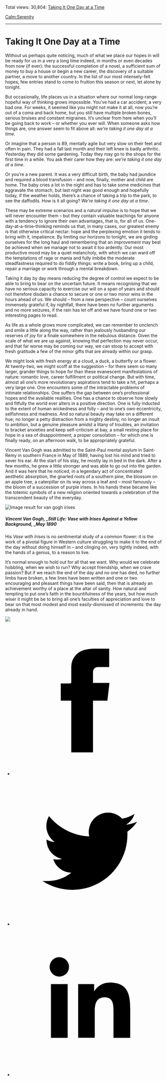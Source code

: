 Total views: 30,804: [Taking It One Day at a Time](https://www.theschooloflife.com/thebookoflife/taking-it-one-day-at-a-time/)

[Calm:](https://www.theschooloflife.com/thebookoflife/category/calm/)[Serenity](https://www.theschooloflife.com/thebookoflife/category/calm/serenity/)

* * *

# Taking It One Day at a Time
<style>
						.alignnone {
  display: block;
  margin-left: auto;
  margin-right: auto;
  align: center:
}

.addtoany_share_save_container {
display:none;
}

.wp-block-image {
		display: block;
  margin-left: auto;
  margin-right: auto;
  width: 50%;
}

.aligncenter {
display: block;
  margin-left: auto;
  margin-right: auto;
  align: center:
}

@media only screen and (max-width: 500px) {
  .wp-block-image {
		display: block;
  margin-left: auto;
  margin-right: auto;
  width: 100%;
} }

h1 {max-width: 600px !important;
}
.s18-single-post .content-area .site-main article .post-cat-header-display + .old-wrapper p {
    font-size: 1.200em
}
						</style>

Without us perhaps quite noticing, much of what we place our hopes in will be ready for us in a very a long time indeed, in months or even decades from now (if ever): the successful completion of a novel, a sufficient sum of money to buy a house or begin a new career, the discovery of a suitable partner, a move to another country. In the list of our most intensely-felt hopes, few entries stand to come to fruition this season or next, let alone by tonight.

But occasionally, life places us in a situation where our normal long-range hopeful way of thinking grows impossible. You’ve had a car accident; a very bad one. For weeks, it seemed like you might not make it at all, now you’re out of a coma and back home, but you still have multiple broken bones, serious bruises and constant migraines. It’s unclear from here when you’ll be going back to work – or whether you ever will. When someone asks how things are, one answer seem to fit above all: _we’re taking it one day at a time._

Or imagine that a person is 89, mentally agile but very slow on their feet and often in pain. They had a fall last month and their left knee is badly arthritic. Yesterday they did some gardening. Today they may go to the shops for the first time in a while. You ask their carer how they are: _we’re taking it one day at a time_.

Or you’re a new parent. It was a very difficult birth, the baby had jaundice and required a blood transfusion – and now, finally, mother and child are home. The baby cries a lot in the night and has to take some medicines that aggravate the stomach, but last night was good enough and hopefully today, if the weather holds, there’s a chance of taking a trip to the park, to see the daffodils. How is it all going? _We’re taking it one day at a time_.

These may be extreme scenarios and a natural impulse is to hope that we will never encounter them – but they contain valuable teachings for anyone with a tendency to ignore their own advantages, that is, for all of us. One-day-at-a-time-thinking reminds us that, in many cases, our greatest enemy is that otherwise critical nectar: hope and the perplexing emotion it tends to bring with it, impatience. By limiting our horizons to tonight, we are girding ourselves for the long haul and remembering that an improvement may best be achieved when we manage not to await it too ardently. Our most productive mood may be a quiet melancholy, with which we can ward off the temptations of rage or mania and fully imbibe the moderate steadfastness required to do fiddly things: write a book, bring up a child, repair a marriage or work through a mental breakdown.

Taking it day by day means reducing the degree of control we expect to be able to bring to bear on the uncertain future. It means recognising that we have no serious capacity to exercise our will on a span of years and should not therefore disdain a chance to secure or one or two minor wins in the hours ahead of us. We should – from a new perspective – count ourselves immensely grateful if, by nightfall, there have been no further arguments and no more seizures, if the rain has let off and we have found one or two interesting pages to read.

As life as a whole grows more complicated, we can remember to unclench and smile a little along the way, rather than jealously husbanding our reserves of joy for a finale somewhere in the nebulous distance. Given the scale of what we are up against, knowing that perfection may never occur, and that far worse may be coming our way, we can stoop to accept with fresh gratitude a few of the minor gifts that are already within our grasp.

We might look with fresh energy at a cloud, a duck, a butterfly or a flower. At twenty-two, we might scoff at the suggestion – for there seem so many larger, grander things to hope for than these evanescent manifestations of nature: romantic love, career fulfillment or political change. But with time, almost all one’s more revolutionary aspirations tend to take a hit, perhaps a very large one. One encounters some of the intractable problems of intimate relationships. One suffers the gap between one’s professional hopes and the available realities. One has a chance to observe how slowly and fitfully the world ever alters in a positive direction. One is fully inducted to the extent of human wickedness and folly – and to one’s own eccentricity, selfishness and madness. And so natural beauty may take on a different hue; no longer a petty distraction from a mighty destiny, no longer an insult to ambition, but a genuine pleasure amidst a litany of troubles, an invitation to bracket anxieties and keep self-criticism at bay, a small resting place for hope in a sea of disappointment; a proper consolation – for which one is finally ready, on an afternoon walk, to be appropriately grateful.

Vincent Van Gogh was admitted to the Saint-Paul mental asylum in Saint-Remy in southern France in May of 1889, having lost his mind and tried to sever his ear. At the start of his stay, he mostly lay in bed in the dark. After a few months, he grew a little stronger and was able to go out into the garden. And it was here that he noticed, in a legendary act of concentrated aesthetic absorption, the gnarled roots of a southern pine, the blossom on an apple tree, a caterpillar on its way across a leaf and – most famously – the bloom of a succession of purple irises. In his hands these became like the totemic symbols of a new religion oriented towards a celebration of the transcendent beauty of the everyday.

![Image result for van gogh irises](https://www.vangoghmuseum.nl/download/f56ef8b4-a4ff-459c-a79b-98b510f56a13.jpg?size=l)

##### Vincent Van Gogh, _Still Life: Vase with Irises Against a Yellow Background,&nbsp;_May 1890 

His _Vase with Irises_ is no sentimental study of a common flower: it is the work of a pivotal figure in Western culture struggling to make it to the end of the day without doing himself in – and clinging on, very tightly indeed, with the hands of a genius, to a reason to live.

It’s normal enough to hold out for all that we want. Why would we celebrate hobbling, when we wish to run? Why accept friendship, when we crave passion? But if we reach the end of the day and no one has died, no further limbs have broken, a few lines have been written and one or two encouraging and pleasant things have been said, then that is already an achievement worthy of a place at the altar of sanity. How natural and tempting to put one’s faith in the bountifulness of the years, but how much wiser it might be be to bring all one’s faculties of appreciation and love to bear on that most modest and most easily-dismissed of increments: the day already in hand.

[![](https://img.youtube.com/vi/UhWFddWz1Nk/0.jpg)](https://www.youtube.com/embed/UhWFddWz1Nk '')
<style>
    .iframe-class { display: block !important; }
</style>

- [<svg xmlns="http://www.w3.org/2000/svg" viewbox="0 0 26 26"><title>Facebook</title>
                    <g>
                        <path d="M8.38,10H9.92c.2,0,.29,0,.29-.28,0-.82,0-1.64,0-2.46a3.05,3.05,0,0,1,2.57-3.15A7.22,7.22,0,0,1,14,3.95c.86,0,1.71,0,2.57,0h.25v3.2h-2A.85.85,0,0,0,14,8c0,.62,0,1.24,0,1.91h2.87L16.51,13H14v9H10.21V13H8.38Z"></path>
                    </g>
                </svg>](http://www.facebook.com/sharer/sharer.php?u=https://www.theschooloflife.com/thebookoflife/taking-it-one-day-at-a-time/)
- [<svg xmlns="http://www.w3.org/2000/svg" viewbox="0 0 26 26"><title>Twitter</title>
                    <path d="M21.69,7.9a6.75,6.75,0,0,1-1.94.53,3.39,3.39,0,0,0,1.48-1.87,6.76,6.76,0,0,1-2.14.82,3.38,3.38,0,0,0-5.75,3.08,9.59,9.59,0,0,1-7-3.53,3.38,3.38,0,0,0,1,4.51A3.36,3.36,0,0,1,5.89,11v0A3.38,3.38,0,0,0,8.6,14.37a3.39,3.39,0,0,1-1.53.06,3.38,3.38,0,0,0,3.15,2.35A6.78,6.78,0,0,1,6,18.22a6.87,6.87,0,0,1-.81,0A9.6,9.6,0,0,0,20,10.08q0-.22,0-.44A6.86,6.86,0,0,0,21.69,7.9Z"></path>
                </svg>](http://twitter.com/share?url=https://www.theschooloflife.com/thebookoflife/taking-it-one-day-at-a-time/&text=&via=theschooloflife)
- [<svg xmlns="http://www.w3.org/2000/svg" viewbox="0 0 26 26"><title>LinkedIn</title>
<path class="cls-2" d="M6.67,10H9.58v9.36H6.67ZM8.13,5.32A1.69,1.69,0,1,1,6.44,7,1.69,1.69,0,0,1,8.13,5.32"></path><path class="cls-2" d="M11.41,10H14.2v1.28h0A3.06,3.06,0,0,1,17,9.75c2.95,0,3.49,1.94,3.49,4.46v5.14H17.57V14.79c0-1.09,0-2.48-1.51-2.48s-1.75,1.18-1.75,2.4v4.63H11.41Z"></path></svg>](https://www.linkedin.com/shareArticle?mini=true&url=https://www.theschooloflife.com/thebookoflife/taking-it-one-day-at-a-time/)
